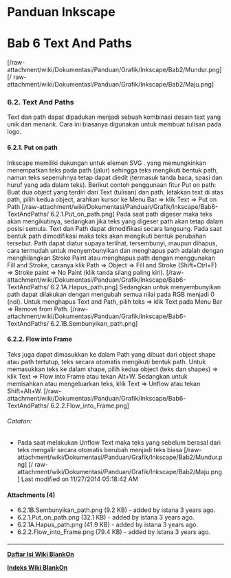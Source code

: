 # Panduan Inkscape
# Bab 6 Text And Paths
[/raw-attachment/wiki/Dokumentasi/Panduan/Grafik/Inkscape/Bab2/Mundur.png] [/
raw-attachment/wiki/Dokumentasi/Panduan/Grafik/Inkscape/Bab2/Maju.png]
### 6.2. Text And Paths
Text dan path dapat dipadukan menjadi sebuah kombinasi desain text yang unik
dan menarik. Cara ini biasanya digunakan untuk membuat tulisan pada logo.
#### 6.2.1. Put on path
Inkscape memiliki dukungan untuk elemen SVG <textPath>. yang memungkinkan
menempatkan teks pada path (jalur) sehingga teks mengikuti bentuk path, namun
teks sepenuhnya tetap dapat diedit (termasuk tanda baca, spasi dan huruf yang
ada dalam teks). Berikut contoh penggunaan fitur Put on path:
Buat dua object yang terdiri dari Text (tulisan) dan path, letakkan text di
atas path, pilih kedua object, arahkan kursor ke Menu Bar => klik Text => Put
on Path
[/raw-attachment/wiki/Dokumentasi/Panduan/Grafik/Inkscape/Bab6-TextAndPaths/
6.2.1.Put_on_path.png]
Pada saat path digeser maka teks akan mengikutinya, sedangkan jika teks yang
digeser path akan tetap dalam posisi semula. Text dan Path dapat dimodifikasi
secara langsung. Pada saat bentuk path dimodifikasi maka teks akan mengikuti
bentuk perubahan tersebut.
Path dapat diatur supaya terlihat, tersembunyi, maupun dihapus, cara termudah
untuk menyembunyikan dan menghapus path adalah dengan menghilangkan Stroke
Paint atau menghapus path dengan menggunakan Fill and Stroke, caranya klik Path
=> Object => Fill and Stroke (Shift+Ctrl+F) => Stroke paint => No Paint (klik
tanda silang paling kiri).
[/raw-attachment/wiki/Dokumentasi/Panduan/Grafik/Inkscape/Bab6-TextAndPaths/
6.2.1A.Hapus_path.png]
Sedangkan untuk menyembunyikan path dapat dilakukan dengan mengubah semua nilai
pada RGB menjadi 0 (nol). Untuk menghapus Text and Path, pilih teks => klik
Text pada Menu Bar => Remove from Path.
[/raw-attachment/wiki/Dokumentasi/Panduan/Grafik/Inkscape/Bab6-TextAndPaths/
6.2.1B.Sembunyikan_path.png]
#### 6.2.2. Flow into Frame
Teks juga dapat dimasukkan ke dalam Path yang dibuat dari object shape atau
path tertutup, teks secara otomatis mengikuti bentuk path. Untuk memasukkan
teks ke dalam shape, pilih kedua object (teks dan shapes) => klik Text => Flow
into Frame atau tekan Alt+W. Sedangkan untuk memisahkan atau mengeluarkan teks,
klik Text => Unflow atau tekan Shift+Alt+W.
[/raw-attachment/wiki/Dokumentasi/Panduan/Grafik/Inkscape/Bab6-TextAndPaths/
6.2.2.Flow_into_Frame.png]
###### Catatan:
  * Pada saat melakukan Unflow Text maka teks yang sebelum berasal dari teks
      mengalir secara otomatis berubah menjadi teks biasa
[/raw-attachment/wiki/Dokumentasi/Panduan/Grafik/Inkscape/Bab2/Mundur.png] [/
raw-attachment/wiki/Dokumentasi/Panduan/Grafik/Inkscape/Bab2/Maju.png]
Last modified on 11/27/2014 05:18:42 AM
#### Attachments (4)
  * 6.2.1B.Sembunyikan_path.png​ (9.2 KB) - added by istana 3 years ago.
  * 6.2.1.Put_on_path.png​ (32.1 KB) - added by istana 3 years ago.
  * 6.2.1A.Hapus_path.png​ (41.9 KB) - added by istana 3 years ago.
  * 6.2.2.Flow_into_Frame.png​ (79.4 KB) - added by istana 3 years ago.
#### 
    
 
 
 
 
 
---
[**Daftar Isi Wiki BlankOn**](/DaftarIsi/README.md)
 
[**Indeks Wiki BlankOn**](/Indeks.md)
